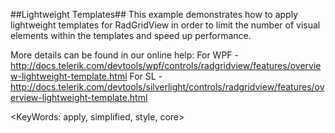 ##Lightweight Templates##
This example demonstrates how to apply lightweight templates for RadGridView in order to limit the number of visual elements within the templates and speed up performance. 

More details can be found in our online help:
For WPF - http://docs.telerik.com/devtools/wpf/controls/radgridview/features/overview-lightweight-template.html
For SL - http://docs.telerik.com/devtools/silverlight/controls/radgridview/features/overview-lightweight-template.html

<KeyWords: apply, simplified, style, core>
